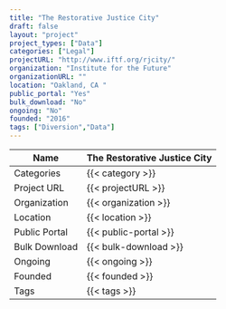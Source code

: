 ```yaml
---
title: "The Restorative Justice City"
draft: false
layout: "project"
project_types: ["Data"]
categories: ["Legal"]
projectURL: "http://www.iftf.org/rjcity/"
organization: "Institute for the Future"
organizationURL: ""
location: "Oakland, CA "
public_portal: "Yes"
bulk_download: "No"
ongoing: "No"
founded: "2016"
tags: ["Diversion","Data"]
---
```



Name                    |  The Restorative Justice City    
------------------------|----
Categories              | {{< category >}} 
Project URL             | {{< projectURL >}} 
Organization            | {{< organization >}} 
Location                | {{< location >}} 
Public Portal           | {{< public-portal >}} 
Bulk Download           | {{< bulk-download >}} 
Ongoing                 | {{< ongoing >}} 
Founded                 | {{< founded >}} 
Tags                    | {{< tags >}} 
